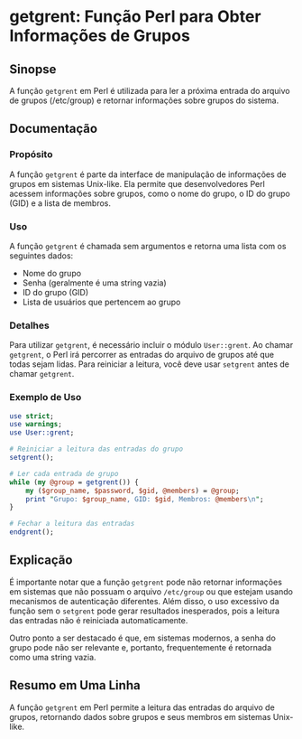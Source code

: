<!--
Meta Description: # getgrent: Função Perl para Obter Informações de Grupos ## Sinopse A função `getgrent` em Perl é utilizada para ler a próxima entrada do arquivo de g...
Meta Keywords: getgrent, grupo, grupos, função, que
-->

# getgrent: Função Perl para Obter Informações de Grupos

## Sinopse
A função `getgrent` em Perl é utilizada para ler a próxima entrada do arquivo de grupos (/etc/group) e retornar informações sobre grupos do sistema.

## Documentação
### Propósito
A função `getgrent` é parte da interface de manipulação de informações de grupos em sistemas Unix-like. Ela permite que desenvolvedores Perl acessem informações sobre grupos, como o nome do grupo, o ID do grupo (GID) e a lista de membros.

### Uso
A função `getgrent` é chamada sem argumentos e retorna uma lista com os seguintes dados:
- Nome do grupo
- Senha (geralmente é uma string vazia)
- ID do grupo (GID)
- Lista de usuários que pertencem ao grupo

### Detalhes
Para utilizar `getgrent`, é necessário incluir o módulo `User::grent`. Ao chamar `getgrent`, o Perl irá percorrer as entradas do arquivo de grupos até que todas sejam lidas. Para reiniciar a leitura, você deve usar `setgrent` antes de chamar `getgrent`.

### Exemplo de Uso
```perl
use strict;
use warnings;
use User::grent;

# Reiniciar a leitura das entradas do grupo
setgrent();

# Ler cada entrada de grupo
while (my @group = getgrent()) {
    my ($group_name, $password, $gid, @members) = @group;
    print "Grupo: $group_name, GID: $gid, Membros: @members\n";
}

# Fechar a leitura das entradas
endgrent();
```

## Explicação
É importante notar que a função `getgrent` pode não retornar informações em sistemas que não possuam o arquivo `/etc/group` ou que estejam usando mecanismos de autenticação diferentes. Além disso, o uso excessivo da função sem o `setgrent` pode gerar resultados inesperados, pois a leitura das entradas não é reiniciada automaticamente.

Outro ponto a ser destacado é que, em sistemas modernos, a senha do grupo pode não ser relevante e, portanto, frequentemente é retornada como uma string vazia. 

## Resumo em Uma Linha
A função `getgrent` em Perl permite a leitura das entradas do arquivo de grupos, retornando dados sobre grupos e seus membros em sistemas Unix-like.